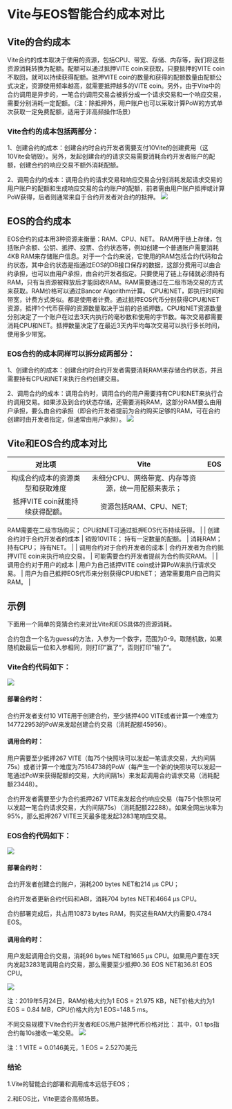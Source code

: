 # Vite与EOS智能合约成本对比

## Vite的合约成本

Vite合约的成本取决于使用的资源，包括CPU、带宽、存储、内存等，我们将这些资源消耗转换为配额。配额可以通过抵押VITE coin来获取，只要抵押的VITE coin不取回，就可以持续获得配额。抵押VITE coin的数量和获得的配额数量由配额公式决定，资源使用频率越高，就需要抵押越多的VITE coin。另外，由于Vite中的合约调用是异步的，一笔合约调用交易会被拆分成一个请求交易和一个响应交易，需要分别消耗一定配额。（注：除抵押外，用户账户也可以采取计算PoW的方式单次获取一定免费配额，适用于非高频操作场景）

### Vite合约的成本包括两部分：

1、创建合约的成本：创建合约时合约开发者需要支付10Vite的创建费用（这10Vite会销毁）。另外，发起创建合约的请求交易需要消耗合约开发者账户的配额，创建合约的响应交易不额外消耗配额。


2、调用合约的成本：调用合约的请求交易和响应交易会分别消耗发起请求交易的用户账户的配额和生成响应交易的合约账户的配额，前者需由用户账户抵押或计算PoW获得，后者则通常来自于合约开发者对合约的抵押。
![](../../../assets/images/Vite-EOS-Contract-1.png)



## EOS的合约成本



EOS合约的成本用3种资源来衡量：RAM、CPU、NET。
RAM用于链上存储，包括账户余额、公钥、抵押、投票、合约状态等，例如创建一个普通账户需要消耗4KB RAM来存储账户信息。对于一个合约来说，它使用的RAM包括合约代码和合约状态，其中合约状态是指通过EOS的DB接口保存的数据，这部分费用可以由合约承担，也可以由用户承担，由合约开发者指定。只要使用了链上存储就必须持有RAM，只有当资源被释放后才能回收RAM。RAM需要通过在二级市场交易的方式来获取。RAM价格可以通过Bancor Algorithm计算。
CPU和NET，即执行时间和带宽，计费方式类似。都是使用者计费。通过抵押EOS代币分别获得CPU和NET资源，抵押1个代币获得的资源数量取决于当前的总抵押数。CPU和NET资源数量分别决定了一个账户在过去3天内执行的毫秒数和使用的字节数。每次交易都需要消耗CPU和NET。抵押数量决定了在最近3天内平均每次交易可以执行多长时间，使用多少带宽。

### EOS合约的成本同样可以拆分成两部分：

1、创建合约的成本：创建合约时合约开发者需要消耗RAM来存储合约状态，并且需要持有CPU和NET来执行合约创建交易。

2、调用合约的成本：调用合约时，调用合约的用户需要持有CPU和NET来执行合约调用交易。如果涉及到合约状态存储，还需要消耗RAM，这部分RAM要么由用户承担，要么由合约承担（即合约开发者提前为合约购买足够的RAM，可在合约创建时由开发者指定，但通常由用户承担）。
![](../../../assets/images/Vite-EOS-Contract-2.png)







## Vite和EOS合约成本对比

|  对比项  | Vite | EOS |
|:------------:|:-----------:|:-----------:|
| 构成合约成本的资源类型和获取难度 | 未细分CPU、网络带宽、内存等资源，统一用配额来表示；
抵押VITE coin就能持续获得配额。 | 资源包括RAM、CPU、NET;
RAM需要在二级市场购买；
CPU和NET可通过抵押EOS代币持续获得。 |
| 创建合约对于合约开发者的成本 | 销毁10VITE；
持有一定数量的配额。 | 消耗RAM；
持有CPU；
持有NET。 |
| 调用合约对于合约开发者的成本 | 合约开发者为合约抵押VITE coin来执行响应交易。 | 可能需要合约开发者提前为合约购买RAM。 |
| 调用合约对于用户的成本 | 用户为自己抵押VITE coin或计算PoW来执行请求交易。 | 用户为自己抵押EOS代币来分别获得CPU和NET；
通常需要用户自己购买RAM。 |



## 示例



下面用一个简单的竞猜合约来对比Vite和EOS具体的资源消耗。

合约包含一个名为guess的方法，入参为一个数字，范围为0-9。取随机数，如果随机数最后一位和入参相同，则打印”赢了“，否则打印”输了“。

### Vite合约代码如下：
![](../../../assets/images/Vite-EOS-Contract-4.png)



#### 部署合约时：

合约开发者支付10 VITE用于创建合约，至少抵押400 VITE或者计算一个难度为147722953的PoW来发起创建合约交易（消耗配额45956）。

#### 调用合约时：

用户需要至少抵押267 VITE（每75个快照块可以发起一笔请求交易，大约间隔75s）或者计算一个难度为75164738的PoW（每产生一个新的快照块可以发起一笔通过PoW来获得配额的交易，大约间隔1s）来发起调用合约请求交易（消耗配额23448）。

合约开发者需要至少为合约抵押267 VITE来发起合约响应交易（每75个快照块可以发起一笔合约请求交易，大约间隔75s）（消耗配额22288）。如果全网出块率为95%，那么抵押267 VITE三天最多能发起3283笔响应交易。


### EOS合约代码如下：
![](../../../assets/images/Vite-EOS-Contract-5.png)



#### 部署合约时：

合约开发者创建合约账户，消耗200 bytes NET和214 µs CPU；

合约开发者更新合约代码和ABI，消耗704 bytes NET和4664 µs CPU。

合约部署完成后，共占用10873 bytes RAM，购买这些RAM大约需要0.4784 EOS。

#### 调用合约时：

用户发起调用合约交易，消耗96 bytes NET和1665 µs CPU。如果用户要在3天内发起3283笔调用合约交易，那么需要至少抵押0.36 EOS NET和36.81 EOS CPU。

![](../../../assets/images/Vite-EOS-Contract-6.png)

注：2019年5月24日，RAM价格大约为1 EOS = 21.975 KB，NET价格大约为1 EOS = 0.84 MB，CPU价格大约为1 EOS=148.5 ms。

不同交易规模下Vite合约开发者和EOS用户抵押代币价格对比：
其中，0.1 tps指合约每10s接收一笔交易。
![](../../../assets/images/Vite-EOS-Contract-7.png)



注：1 VITE = 0.0146美元，1 EOS = 2.5270美元
### 结论
1.Vite的智能合约部署和调用成本远低于EOS；

2.和EOS比，Vite更适合高频场景。

